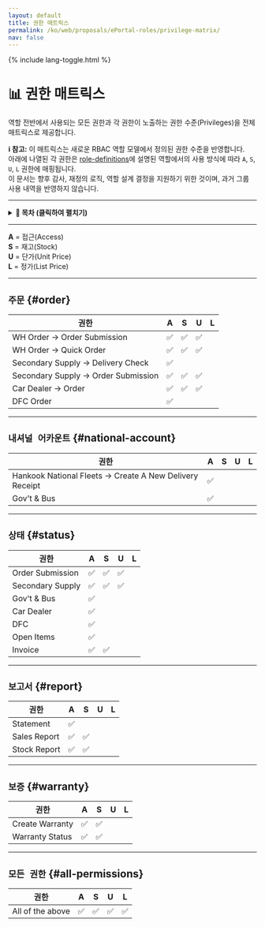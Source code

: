```yaml
---
layout: default
title: 권한 매트릭스
permalink: /ko/web/proposals/ePortal-roles/privilege-matrix/
nav: false
---
```


{% include lang-toggle.html %}

# 📊 권한 매트릭스

역할 전반에서 사용되는 모든 권한과 각 권한이 노출하는 권한 수준(Privileges)을 전체 매트릭스로 제공합니다.

**ℹ️ 참고:** 이 매트릭스는 새로운 RBAC 역할 모델에서 정의된 권한 수준을 반영합니다.  
아래에 나열된 각 권한은 [role-definitions](./role-definitions.md)에 설명된 역할에서의 사용 방식에 따라 `A`, `S`, `U`, `L` 권한에 매핑됩니다.  
이 문서는 향후 감사, 재정의 로직, 역할 설계 결정을 지원하기 위한 것이며, 과거 그룹 사용 내역을 반영하지 않습니다.

---

<details markdown="1">
  <summary><strong>📑 목차 (클릭하여 펼치기)</strong></summary>

- [`주문`](#order)
- [`내셔널 어카운트`](#national-account)
- [`상태`](#status)
- [`보고서`](#report)
- [`보증`](#warranty)
- [`모든 권한`](#all-permissions)

</details>

---

**A** = 접근(Access)  
**S** = 재고(Stock)  
**U** = 단가(Unit Price)  
**L** = 정가(List Price)  

---

## `주문` {#order}

| 권한                                       | A   | S   | U   | L   |
|--------------------------------------------|:---:|:---:|:---:|:---:|
| WH Order → Order Submission                | ✅  | ✅  | ✅  |     |
| WH Order → Quick Order                     | ✅  | ✅  | ✅  |     |
| Secondary Supply → Delivery Check          | ✅  |     |     |     |
| Secondary Supply → Order Submission        | ✅  | ✅  | ✅  |     |
| Car Dealer → Order                         | ✅  | ✅  | ✅  |     |
| DFC Order                                  | ✅  |     |     |     |

---

## `내셔널 어카운트` {#national-account}

| 권한                                                   | A   | S   | U   | L   |
|--------------------------------------------------------|:---:|:---:|:---:|:---:|
| Hankook National Fleets → Create A New Delivery Receipt | ✅  |     |     |     |
| Gov't & Bus                                             | ✅  |     |     |     |

---

## `상태` {#status}

| 권한                  | A   | S   | U   | L   |
|-----------------------|:---:|:---:|:---:|:---:|
| Order Submission      | ✅  | ✅  | ✅  |     |
| Secondary Supply      | ✅  | ✅  | ✅  |     |
| Gov't & Bus           | ✅  |     |     |     |
| Car Dealer            | ✅  |     |     |     |
| DFC                   | ✅  |     |     |     |
| Open Items            | ✅  |     |     |     |
| Invoice               | ✅  | ✅  |     |     |

---

## `보고서` {#report}

| 권한           | A   | S   | U   | L   |
|----------------|:---:|:---:|:---:|:---:|
| Statement      | ✅  |     |     |     |
| Sales Report   | ✅  | ✅  |     |     |
| Stock Report   | ✅  | ✅  |     |     |

---

## `보증` {#warranty}

| 권한             | A   | S   | U   | L   |
|------------------|:---:|:---:|:---:|:---:|
| Create Warranty  | ✅  | ✅  |     |     |
| Warranty Status  | ✅  | ✅  |     |     |

---

## `모든 권한` {#all-permissions}

| 권한               | A   | S   | U   | L   |
|--------------------|:---:|:---:|:---:|:---:|
| All of the above   | ✅  | ✅  | ✅  | ✅  |
